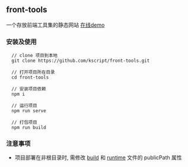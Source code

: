 ## front-tools
一个存放前端工具集的静态网站 [在线demo](https://kscript.github.io/front-tools/)  

### 安装及使用
```
  // clone 项目到本地
  git clone https://github.com/kscript/front-tools.git

  // 打开项目所在目录
  cd front-tools

  // 安装项目依赖
  npm i

  // 运行项目
  npm run serve

  // 打包项目
  npm run build
```

### 注意事项
  - 项目部署在非根目录时, 需修改 [build](./config/build.js) 和 [runtime](./config/runtime.js) 文件的 publicPath 属性
